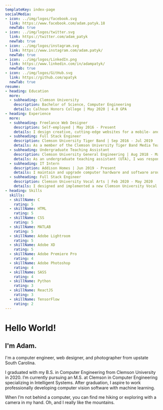 ```yaml
---
templateKey: index-page
socialMedia:
- icon: ../img/logos/facebook.svg
  link: https://www.facebook.com/adam.patyk.18
  newTab: true
- icon: ../img/logos/twitter.svg
  link: https://twitter.com/adam_patyk
  newTab: true
- icon: ../img/logos/instagram.svg
  link: https://www.instagram.com/adam.patyk/
  newTab: true
- icon: ../img/logos/LinkedIn.png
  link: https://www.linkedin.com/in/adampatyk/
  newTab: true
- icon: ../img/logos/GitHub.svg
  link: https://github.com/apatyk
  newTab: true
resume:
- heading: Education
  more:
  - subheading: Clemson University
    description: Bachelor of Science, Computer Engineering
    details: Calhoun Honors College | May 2020 | 4.0 GPA
- heading: Experience
  more:
  - subheading: Freelance Web Designer
    description: Self-employed | May 2016 - Present
    details: I design creative, cutting-edge websites for a mobile- and Internet-driven world. I've developed and launched websites for a variety of clients using everything from HTML5 and CSS3 written from scratch to Javascript and PHP to, most recently, ReactJS and Netlify CMS.
  - subheading: Full Stack Engineer
    description: Clemson University Tiger Band | Sep 2016 - Jul 2019
    details: As a member of the Clemson University Tiger Band Media Team, I designed and developed a completely new website for Tiger Band, Clemson University Drumline, and Clemson University Tiger Band Association (CUTBA) with 3 other students. We also worked continuously throughout this time on updates and improvements wherever possible.
  - subheading: Undergraduate Teaching Assistant
    description: Clemson University General Engineering | Aug 2018 - May 2020
    details: As an undergraduate teaching assistant (UTA), I was responsible for tutoring out-of-class hours as well as helping teach students MATLAB and assisting professors in the classroom environment.
  - subheading: IT Intern
    description: Addison Homes | Jun 2019 - Present
    details: I maintain and upgrade computer hardware and software around the office including network and security systems. I also optimize the use of technologies such as VpNs in new ways to increase the efficiency of day-to-day operations. My responsibilities also include thoroughly documenting any new IT procedures and aiding employees with problems and questions regarding technology.
  - subheading: Full Stack Engineer
    description: Clemson University Vocal Arts | Feb 2020 - May 2020
    details: I designed and implemented a new Clemson University Vocal Arts department website with a fellow student. This website was created using GatsbyJS and Netlify CMS to allow the administrators easy access to edit content all while making the website incredibly performant.
- heading: Skills
  skills:
  - skillName: C
    rating: 5
  - skillName: HTML
    rating: 5
  - skillName: CSS
    rating: 5
  - skillName: MATLAB
    rating: 5
  - skillName: Adobe Lightroom
    rating: 5
  - skillName: Adobe XD
    rating: 5
  - skillName: Adobe Premiere Pro
    rating: 4
  - skillName: Adobe Photoshop
    rating: 4
  - skillName: SASS
    rating: 4
  - skillName: Python
    rating: 3
  - skillName: ReactJS
    rating: 3
  - skillName: TensorFlow
    rating: 2
---
```

# Hello World!

## I'm Adam.

I'm a computer engineer, web designer, and photographer from upstate South Carolina. 

I graduated with my B.S. in Computer Engineering from Clemson University in 2020.  I’m currently pursuing an M.S. at Clemson in Computer Engineering specializing in Intelligent Systems. After graduation, I aspire to work professionally developing computer vision software with machine learning. 

When I’m not behind a computer, you can find me hiking or exploring with a camera in my hand. Oh, and I really like the mountains.